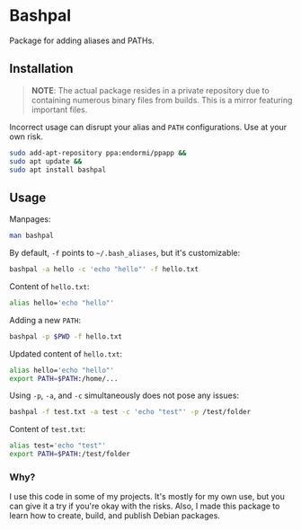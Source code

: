 # Bashpal

Package for adding aliases and PATHs.

## Installation

> **NOTE**: The actual package resides in a private repository due to containing numerous binary files from builds. This is a mirror featuring important files.

Incorrect usage can disrupt your alias and `PATH` configurations. Use at your own risk.

```bash
sudo add-apt-repository ppa:endormi/ppapp &&
sudo apt update &&
sudo apt install bashpal
```

## Usage

Manpages:

```bash
man bashpal
```

By default, `-f` points to `~/.bash_aliases`, but it's customizable:

```bash
bashpal -a hello -c 'echo "hello"' -f hello.txt
```

Content of `hello.txt`:

```bash
alias hello='echo "hello"'
```

Adding a new `PATH`:

```bash
bashpal -p $PWD -f hello.txt
```

Updated content of `hello.txt`:

```bash
alias hello='echo "hello"'
export PATH=$PATH:/home/...
```

Using `-p`, `-a`, and `-c` simultaneously does not pose any issues:

```bash
bashpal -f test.txt -a test -c 'echo "test"' -p /test/folder
```

Content of `test.txt`:

```bash
alias test='echo "test"'
export PATH=$PATH:/test/folder
```

### Why?

I use this code in some of my projects. It's mostly for my own use, but you can give it a try if you're okay with the risks. Also, I made this package to learn how to create, build, and publish Debian packages.
